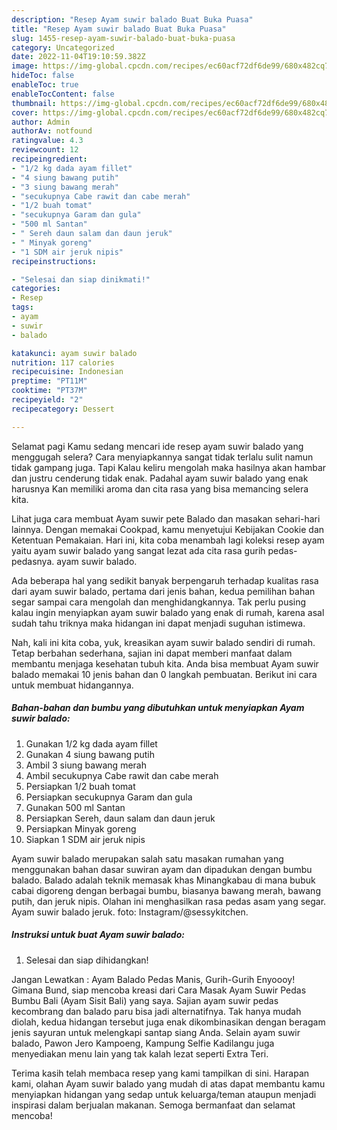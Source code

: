 ```yaml
---
description: "Resep Ayam suwir balado Buat Buka Puasa"
title: "Resep Ayam suwir balado Buat Buka Puasa"
slug: 1455-resep-ayam-suwir-balado-buat-buka-puasa
category: Uncategorized
date: 2022-11-04T19:10:59.382Z
image: https://img-global.cpcdn.com/recipes/ec60acf72df6de99/680x482cq70/ayam-suwir-balado-foto-resep-utama.jpg
hideToc: false
enableToc: true
enableTocContent: false
thumbnail: https://img-global.cpcdn.com/recipes/ec60acf72df6de99/680x482cq70/ayam-suwir-balado-foto-resep-utama.jpg
cover: https://img-global.cpcdn.com/recipes/ec60acf72df6de99/680x482cq70/ayam-suwir-balado-foto-resep-utama.jpg
author: Admin
authorAv: notfound
ratingvalue: 4.3
reviewcount: 12
recipeingredient:
- "1/2 kg dada ayam fillet"
- "4 siung bawang putih"
- "3 siung bawang merah"
- "secukupnya Cabe rawit dan cabe merah"
- "1/2 buah tomat"
- "secukupnya Garam dan gula"
- "500 ml Santan"
- " Sereh daun salam dan daun jeruk"
- " Minyak goreng"
- "1 SDM air jeruk nipis"
recipeinstructions:

- "Selesai dan siap dinikmati!"
categories:
- Resep
tags:
- ayam
- suwir
- balado

katakunci: ayam suwir balado 
nutrition: 117 calories
recipecuisine: Indonesian
preptime: "PT11M"
cooktime: "PT37M"
recipeyield: "2"
recipecategory: Dessert

---
```



Selamat pagi Kamu sedang mencari ide resep ayam suwir balado yang menggugah selera? Cara menyiapkannya sangat tidak terlalu sulit namun tidak gampang juga. Tapi Kalau keliru mengolah maka hasilnya akan hambar dan justru cenderung tidak enak. Padahal ayam suwir balado yang enak harusnya Kan memiliki aroma dan cita rasa yang bisa memancing selera kita.


Lihat juga cara membuat Ayam suwir pete Balado dan masakan sehari-hari lainnya. Dengan memakai Cookpad, kamu menyetujui Kebijakan Cookie dan Ketentuan Pemakaian. Hari ini, kita coba menambah lagi koleksi resep ayam yaitu ayam suwir balado yang sangat lezat ada cita rasa gurih pedas-pedasnya. ayam suwir balado.

Ada beberapa hal yang sedikit banyak berpengaruh terhadap kualitas rasa dari ayam suwir balado, pertama dari jenis bahan, kedua pemilihan bahan segar sampai cara mengolah dan menghidangkannya. Tak perlu pusing kalau ingin menyiapkan ayam suwir balado yang enak di rumah, karena asal sudah tahu triknya maka hidangan ini dapat menjadi suguhan istimewa.


Nah, kali ini kita coba, yuk, kreasikan ayam suwir balado sendiri di rumah. Tetap berbahan sederhana, sajian ini dapat memberi manfaat dalam membantu menjaga kesehatan tubuh kita. Anda bisa membuat Ayam suwir balado memakai 10 jenis bahan dan 0 langkah pembuatan. Berikut ini cara untuk membuat hidangannya.

<!--inarticleads1-->

##### Bahan-bahan dan bumbu yang dibutuhkan untuk menyiapkan Ayam suwir balado:

1. Gunakan 1/2 kg dada ayam fillet
1. Gunakan 4 siung bawang putih
1. Ambil 3 siung bawang merah
1. Ambil secukupnya Cabe rawit dan cabe merah
1. Persiapkan 1/2 buah tomat
1. Persiapkan secukupnya Garam dan gula
1. Gunakan 500 ml Santan
1. Persiapkan  Sereh, daun salam dan daun jeruk
1. Persiapkan  Minyak goreng
1. Siapkan 1 SDM air jeruk nipis


Ayam suwir balado merupakan salah satu masakan rumahan yang menggunakan bahan dasar suwiran ayam dan dipadukan dengan bumbu balado. Balado adalah teknik memasak khas Minangkabau di mana bubuk cabai digoreng dengan berbagai bumbu, biasanya bawang merah, bawang putih, dan jeruk nipis. Olahan ini menghasilkan rasa pedas asam yang segar. Ayam suwir balado jeruk. foto: Instagram/@sessykitchen. 

<!--inarticleads2-->

##### Instruksi untuk buat Ayam suwir balado:


1. Selesai dan siap dihidangkan!

Jangan Lewatkan : Ayam Balado Pedas Manis, Gurih-Gurih Enyoooy! Gimana Bund, siap mencoba kreasi dari Cara Masak Ayam Suwir Pedas Bumbu Bali (Ayam Sisit Bali) yang saya. Sajian ayam suwir pedas kecombrang dan balado paru bisa jadi alternatif﻿nya. Tak hanya mudah diolah, kedua hidangan tersebut juga enak dikombinasikan dengan beragam jenis sayuran untuk melengkapi santap siang Anda. Selain ayam suwir balado, Pawon Jero Kampoeng, Kampung Selfie Kadilangu juga menyediakan menu lain yang tak kalah lezat seperti Extra Teri. 

Terima kasih telah membaca resep yang kami tampilkan di sini. Harapan kami, olahan Ayam suwir balado yang mudah di atas dapat membantu kamu menyiapkan hidangan yang sedap untuk keluarga/teman ataupun menjadi inspirasi dalam berjualan makanan. Semoga bermanfaat dan selamat mencoba!
